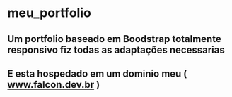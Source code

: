 # meu_portfolio

## Um portfolio baseado em Boodstrap totalmente responsivo fiz todas as adaptações necessarias
## E esta hospedado em um dominio meu ( www.falcon.dev.br )
